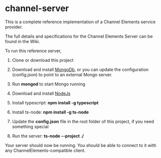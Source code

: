 # channel-server
This is a complete reference implementation of a Channel Elements service provider.

The full details and specifications for the Channel Elements Server can be found in the Wiki.

To run this reference server, 

1. Clone or download this project

2. Download and install [MongoDb](https://www.mongodb.com/download-center#community), or you can update the configuration (config.json) to point to an external Mongo server.

3. Run **mongod** to start Mongo running

4. Download and install [NodeJs](https://nodejs.org/en)

5. Install typescript:  **npm install -g typescript**

5. Install ts-node:  **npm install -g ts-node**

7. Update the **config.json** file in the root folder of this project, if you need something special

8. Run the server:  **ts-node --project ./**

Your server should now be running.  You should be able to connect to it with any ChannelElements-compatible client.

